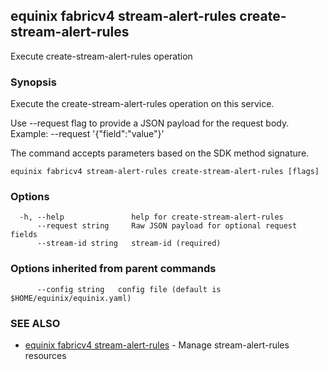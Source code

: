 ## equinix fabricv4 stream-alert-rules create-stream-alert-rules

Execute create-stream-alert-rules operation

### Synopsis

Execute the create-stream-alert-rules operation on this service.

Use --request flag to provide a JSON payload for the request body.
Example: --request '{"field":"value"}'

The command accepts parameters based on the SDK method signature.

```
equinix fabricv4 stream-alert-rules create-stream-alert-rules [flags]
```

### Options

```
  -h, --help               help for create-stream-alert-rules
      --request string     Raw JSON payload for optional request fields
      --stream-id string   stream-id (required)
```

### Options inherited from parent commands

```
      --config string   config file (default is $HOME/equinix/equinix.yaml)
```

### SEE ALSO

* [equinix fabricv4 stream-alert-rules](equinix_fabricv4_stream-alert-rules.md)	 - Manage stream-alert-rules resources

